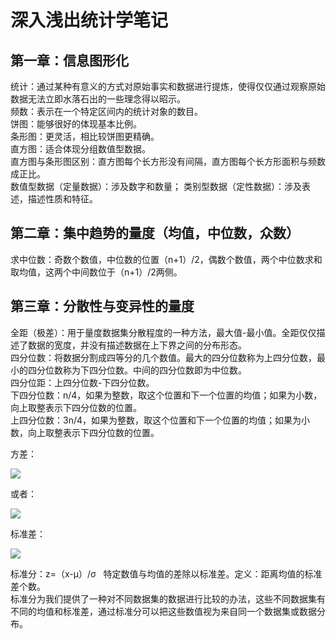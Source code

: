# 深入浅出统计学笔记
## 第一章：信息图形化
统计：通过某种有意义的方式对原始事实和数据进行提炼，使得仅仅通过观察原始数据无法立即水落石出的一些理念得以昭示。  
频数：表示在一个特定区间内的统计对象的数目。  
饼图：能够很好的体现基本比例。  
条形图：更灵活，相比较饼图更精确。  
直方图：适合体现分组数值型数据。  
直方图与条形图区别：直方图每个长方形没有间隔，直方图每个长方形面积与频数成正比。  
数值型数据（定量数据）：涉及数字和数量；  类别型数据（定性数据）：涉及表述，描述性质和特征。  
## 第二章：集中趋势的量度（均值，中位数，众数）
求中位数：奇数个数值，中位数的位置（n+1）/2，偶数个数值，两个中位数求和取均值，这两个中间数位于（n+1）/2两侧。  
## 第三章：分散性与变异性的量度
全距（极差）：用于量度数据集分散程度的一种方法，最大值-最小值。全距仅仅描述了数据的宽度，并没有描述数据在上下界之间的分布形态。  
四分位数：将数据分割成四等分的几个数值。最大的四分位数称为上四分位数，最小的四分位数称为下四分位数。中间的四分位数即为中位数。  
四分位距：上四分位数-下四分位数。  
下四分位数：n/4，如果为整数，取这个位置和下一个位置的均值；如果为小数，向上取整表示下四分位数的位置。  
上四分位数：3n/4，如果为整数，取这个位置和下一个位置的均值；如果为小数，向上取整表示下四分位数的位置。

方差：

![](https://github.com/daacheng/PythonBasic/blob/master/pic/20180204151140.png?raw=true)

或者：

![](https://github.com/daacheng/PythonBasic/blob/master/pic/20180204152134.png?raw=true)

标准差：

![](https://github.com/daacheng/PythonBasic/blob/master/pic/20180204152456.png?raw=true)

标准分：z=（x-μ）/σ   特定数值与均值的差除以标准差。定义：距离均值的标准差个数。  
标准分为我们提供了一种对不同数据集的数据进行比较的办法，这些不同数据集有不同的均值和标准差，通过标准分可以把这些数值视为来自同一个数据集或数据分布。


